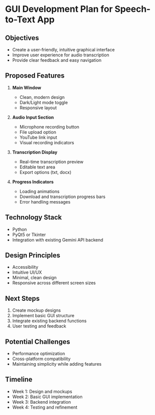 # GUI Development Plan for Speech-to-Text App

## Objectives
- Create a user-friendly, intuitive graphical interface
- Improve user experience for audio transcription
- Provide clear feedback and easy navigation

## Proposed Features
1. **Main Window**
   - Clean, modern design
   - Dark/Light mode toggle
   - Responsive layout

2. **Audio Input Section**
   - Microphone recording button
   - File upload option
   - YouTube link input
   - Visual recording indicators

3. **Transcription Display**
   - Real-time transcription preview
   - Editable text area
   - Export options (txt, docx)

4. **Progress Indicators**
   - Loading animations
   - Download and transcription progress bars
   - Error handling messages

## Technology Stack
- Python
- PyQt5 or Tkinter
- Integration with existing Gemini API backend

## Design Principles
- Accessibility
- Intuitive UI/UX
- Minimal, clean design
- Responsive across different screen sizes

## Next Steps
1. Create mockup designs
2. Implement basic GUI structure
3. Integrate existing backend functions
4. User testing and feedback

## Potential Challenges
- Performance optimization
- Cross-platform compatibility
- Maintaining simplicity while adding features

## Timeline
- Week 1: Design and mockups
- Week 2: Basic GUI implementation
- Week 3: Backend integration
- Week 4: Testing and refinement
